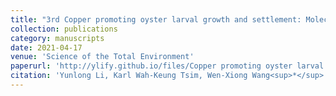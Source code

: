 ```yaml
---
title: "3rd Copper promoting oyster larval growth and settlement: Molecular insights from RNA-seq"
collection: publications
category: manuscripts
date: 2021-04-17
venue: 'Science of the Total Environment'
paperurl: 'http://ylify.github.io/files/Copper promoting oyster larval growth and settlement Molecular insights from RNA-seq.pdf'
citation: 'Yunlong Li, Karl Wah-Keung Tsim, Wen-Xiong Wang<sup>*</sup>. (2021). &quot;Copper promoting oyster larval growth and settlement: Molecular insights from RNA-seq.&quot; <i>Science of the Total Environment</i>. 784: 147159. doi: 10.1016/j.scitotenv.2021.147159'
---
```

